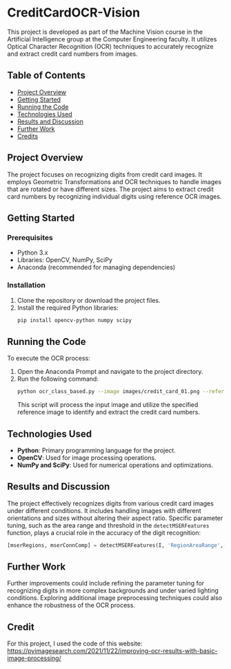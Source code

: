 # CreditCardOCR-Vision
This project is developed as part of the Machine Vision course in the Artificial Intelligence group at the Computer Engineering faculty. It utilizes Optical Character Recognition (OCR) techniques to accurately recognize and extract credit card numbers from images.

## Table of Contents
- [Project Overview](#project-overview)
- [Getting Started](#getting-started)
- [Running the Code](#running-the-code)
- [Technologies Used](#technologies-used)
- [Results and Discussion](#results-and-discussion)
- [Further Work](#further-work)
- [Credits](#credits)

## Project Overview
The project focuses on recognizing digits from credit card images. It employs Geometric Transformations and OCR techniques to handle images that are rotated or have different sizes. The project aims to extract credit card numbers by recognizing individual digits using reference OCR images.

## Getting Started
### Prerequisites
- Python 3.x
- Libraries: OpenCV, NumPy, SciPy
- Anaconda (recommended for managing dependencies)

### Installation
1. Clone the repository or download the project files.
2. Install the required Python libraries:
   ```bash
   pip install opencv-python numpy scipy
   ```

## Running the Code
To execute the OCR process:
1. Open the Anaconda Prompt and navigate to the project directory.
2. Run the following command:
   ```bash
   python ocr_class_based.py --image images/credit_card_01.png --reference ocr_a_reference.png
   ```
   This script will process the input image and utilize the specified reference image to identify and extract the credit card numbers.

## Technologies Used
- **Python**: Primary programming language for the project.
- **OpenCV**: Used for image processing operations.
- **NumPy and SciPy**: Used for numerical operations and optimizations.

## Results and Discussion
The project effectively recognizes digits from various credit card images under different conditions. It includes handling images with different orientations and sizes without altering their aspect ratio. Specific parameter tuning, such as the area range and threshold in the `detectMSERFeatures` function, plays a crucial role in the accuracy of the digit recognition:
   ```python
   [mserRegions, mserConnComp] = detectMSERFeatures(I, 'RegionAreaRange',[100, 1000],'ThresholdDelta',9.4);
   ```

## Further Work
Further improvements could include refining the parameter tuning for recognizing digits in more complex backgrounds and under varied lighting conditions. Exploring additional image preprocessing techniques could also enhance the robustness of the OCR process.

## Credit
For this project, I used the code of this website:
https://pyimagesearch.com/2021/11/22/improving-ocr-results-with-basic-image-processing/
